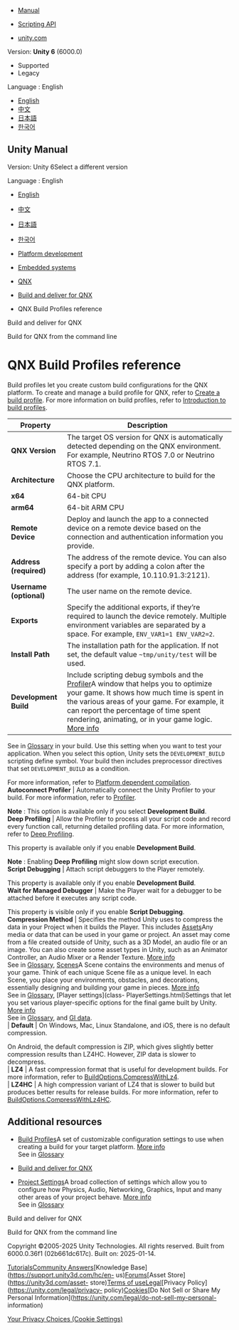 [](https://docs.unity3d.com)

  * [Manual](../Manual/index.html)
  * [Scripting API](../ScriptReference/index.html)

  * [unity.com](https://unity.com/)

Version: **Unity 6** (6000.0)

  * Supported
  * Legacy

Language : English

  * [English](/Manual/qnx-build-settings.html)
  * [中文](/cn/current/Manual/qnx-build-settings.html)
  * [日本語](/ja/current/Manual/qnx-build-settings.html)
  * [한국어](/kr/current/Manual/qnx-build-settings.html)

[](https://docs.unity3d.com)

## Unity Manual

Version: Unity 6Select a different version

Language : English

  * [English](/Manual/qnx-build-settings.html)
  * [中文](/cn/current/Manual/qnx-build-settings.html)
  * [日本語](/ja/current/Manual/qnx-build-settings.html)
  * [한국어](/kr/current/Manual/qnx-build-settings.html)

  * [Platform development ](PlatformSpecific.html)
  * [Embedded systems](embedded-systems.html)
  * [QNX](qnx.html)
  * [Build and deliver for QNX](qnx-build-and-deliver.html)
  * QNX Build Profiles reference

[](qnx-build-and-deliver.html)

Build and deliver for QNX

[](qnx-build-command-line.html)

Build for QNX from the command line

# QNX Build Profiles reference

Build profiles let you create custom build configurations for the QNX
platform. To create and manage a build profile for QNX, refer to [Create a
build profile](create-build-profile.html). For more information on build
profiles, refer to [Introduction to build profiles](build-profiles.html).

**Property** | **Description**  
---|---  
**QNX Version** | The target OS version for QNX is automatically detected depending on the QNX environment. For example, Neutrino RTOS 7.0 or Neutrino RTOS 7.1.  
**Architecture** | Choose the CPU architecture to build for the QNX platform.  
| **x64** | 64-bit CPU  
| **arm64** | 64-bit ARM CPU  
**Remote Device** | Deploy and launch the app to a connected device on a remote device based on the connection and authentication information you provide.  
| **Address (required)** | The address of the remote device. You can also specify a port by adding a colon after the address (for example, 10.110.91.3:2121).  
| **Username (optional)** | The user name on the remote device.  
| **Exports** | Specify the additional exports, if they’re required to launch the device remotely. Multiple environment variables are separated by a space. For example, `ENV_VAR1=1 ENV_VAR2=2`.  
| **Install Path** | The installation path for the application. If not set, the default value `~tmp/unity/test` will be used.  
**Development Build** | Include scripting debug symbols and the [Profiler](Profiler.html)A window that helps you to optimize your game. It shows how much time is spent in the various areas of your game. For example, it can report the percentage of time spent rendering, animating, or in your game logic. [More info](Profiler.html)  
See in [Glossary](Glossary.html#Profiler) in your build. Use this setting when
you want to test your application. When you select this option, Unity sets the
`DEVELOPMENT_BUILD` scripting define symbol. Your build then includes
preprocessor directives that set `DEVELOPMENT_BUILD` as a condition.  
  
For more information, refer to [Platform dependent
compilation](PlatformDependentCompilation).  
**Autoconnect Profiler** | Automatically connect the Unity Profiler to your build. For more information, refer to [Profiler](Profiler.html).  
  
**Note** : This option is available only if you select **Development Build**.  
**Deep Profiling** | Allow the Profiler to process all your script code and record every function call, returning detailed profiling data. For more information, refer to [Deep Profiling](ProfilerWindow.html#deep-profiling).   
  
This property is available only if you enable **Development Build**.  
  
**Note** : Enabling **Deep Profiling** might slow down script execution.  
**Script Debugging** | Attach script debuggers to the Player remotely.   
  
This property is available only if you enable **Development Build**.  
**Wait for Managed Debugger** | Make the Player wait for a debugger to be attached before it executes any script code.  
  
This property is visible only if you enable **Script Debugging**.  
**Compression Method** | Specifies the method Unity uses to compress the data in your Project when it builds the Player. This includes [Assets](AssetTypes.html)Any media or data that can be used in your game or project. An asset may come from a file created outside of Unity, such as a 3D Model, an audio file or an image. You can also create some asset types in Unity, such as an Animator Controller, an Audio Mixer or a Render Texture. [More info](AssetWorkflow.html)  
See in [Glossary](Glossary.html#Asset), [Scenes](CreatingScenes.html)A Scene
contains the environments and menus of your game. Think of each unique Scene
file as a unique level. In each Scene, you place your environments, obstacles,
and decorations, essentially designing and building your game in pieces. [More
info](CreatingScenes.html)  
See in [Glossary](Glossary.html#Scene), [Player settings](class-
PlayerSettings.html)Settings that let you set various player-specific options
for the final game built by Unity. [More info](class-PlayerSettings.html)  
See in [Glossary](Glossary.html#PlayerSettings), and [GI data](GICache.html).  
| **Default** | On Windows, Mac, Linux Standalone, and iOS, there is no default compression.  
  
On Android, the default compression is ZIP, which gives slightly better
compression results than LZ4HC. However, ZIP data is slower to decompress.  
| **LZ4** | A fast compression format that is useful for development builds. For more information, refer to [BuildOptions.CompressWithLz4](../ScriptReference/BuildOptions.CompressWithLz4.html).  
| **LZ4HC** | A high compression variant of LZ4 that is slower to build but produces better results for release builds. For more information, refer to [BuildOptions.CompressWithLz4HC](../ScriptReference/BuildOptions.CompressWithLz4HC.html).  
  
## Additional resources

  * [Build Profiles](BuildSettings.html)A set of customizable configuration settings to use when creating a build for your target platform. [More info](build-profiles.html)  
See in [Glossary](Glossary.html#Buildprofile)

  * [Build and deliver for QNX](qnx-build-and-deliver.html)
  * [Project Settings](comp-ManagerGroup.html)A broad collection of settings which allow you to configure how Physics, Audio, Networking, Graphics, Input and many other areas of your project behave. [More info](comp-ManagerGroup.html)  
See in [Glossary](Glossary.html#ProjectSettings)

[](qnx-build-and-deliver.html)

Build and deliver for QNX

[](qnx-build-command-line.html)

Build for QNX from the command line

Copyright ©2005-2025 Unity Technologies. All rights reserved. Built from
6000.0.36f1 (02b661dc617c). Built on: 2025-01-14.

[Tutorials](https://learn.unity.com/)[Community
Answers](https://answers.unity3d.com)[Knowledge
Base](https://support.unity3d.com/hc/en-
us)[Forums](https://forum.unity3d.com)[Asset Store](https://unity3d.com/asset-
store)[Terms of
use](https://docs.unity3d.com/Manual/TermsOfUse.html)[Legal](https://unity.com/legal)[Privacy
Policy](https://unity.com/legal/privacy-
policy)[Cookies](https://unity.com/legal/cookie-policy)[Do Not Sell or Share
My Personal Information](https://unity.com/legal/do-not-sell-my-personal-
information)

[Your Privacy Choices (Cookie Settings)](javascript:void\(0\);)


